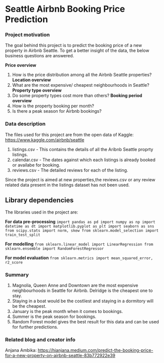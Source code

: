 # Seattle Airbnb Booking Price Prediction

### Project motivation

The goal behind this project is to predict the booking price of a new property in Airbnb Seattle. 
To get a better insight of the data, the below business questions are answered.

**Price overview**
1. How is the price distribution among all the Airbnb Seattle properties?
**Location overview**
1. What are the most expensive/ cheapest neighbourhoods in Seattle?
**Property type overview**
1. Do some property types cost more than others?
**Booking period overview**
1. How is the property booking per month?
2. Is there a peak season for Airbnb bookings?

### Data description

The files used for this project are from the open data of Kaggle: https://www.kaggle.com/airbnb/seattle

1) listings.csv - This contains the details of all the Aribnb Seattle proprty listings.
2) calendar.csv - The dates against which each listings is already booked or availabe for booking.
3) reviews.csv - The detailed reviews for each of the listing.

Since the project is aimed at new properties,the reviews.csv or any review related data present in the listings dataset has not been used. 

## Library dependencies
The libraries used in the project are:

**For data pre-processing**
``
import pandas as pd
import numpy as np
import datetime as dt
import matplotlib.pyplot as plt
import seaborn as sns
from scipy.stats import norm, skew
from sklearn.model_selection import train_test_split
``

**For modelling**
``
from sklearn.linear_model import LinearRegression
from sklearn.ensemble import RandomForestRegressor
``

**For model evaluation**
``
from sklearn.metrics import mean_squared_error, r2_score
``


### Summary
1. Magnolia, Queen Anne and Downtown are the most expensive neighbourhoods in Seattle for Airbnb. Delridge is the cheapest one to stay.
2. Staying in a boat would be the costliest and staying in a dormitory will be the cheapest.
3. January is the peak month when it comes to bookings.
4. Summer is the peak season for bookings.
5. Random Forest model gives the best result for this data and can be used for further predictions.

### Related blog and creator info

Anjana Ambika: https://hianjana.medium.com/predict-the-booking-price-for-a-new-property-on-airbnb-seattle-83b772922e39 


